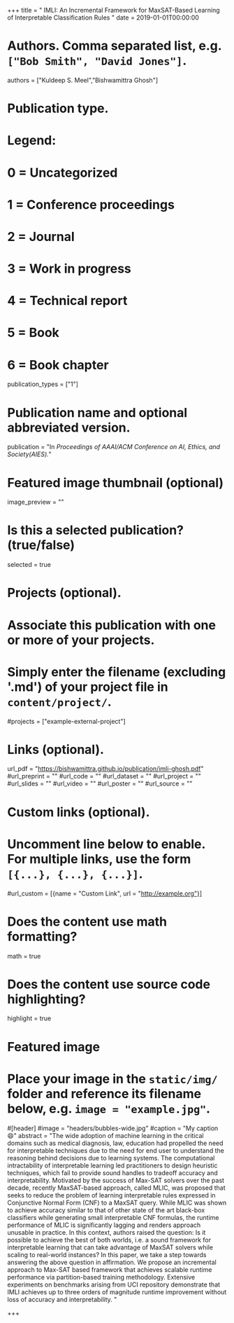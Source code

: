 +++
title = " IMLI: An Incremental Framework for MaxSAT-Based Learning of Interpretable Classification Rules "
date = 2019-01-01T00:00:00

# Authors. Comma separated list, e.g. `["Bob Smith", "David Jones"]`.
authors = ["Kuldeep S. Meel","Bishwamittra Ghosh"] 

# Publication type.
# Legend:
# 0 = Uncategorized
# 1 = Conference proceedings
# 2 = Journal
# 3 = Work in progress
# 4 = Technical report
# 5 = Book
# 6 = Book chapter
publication_types = ["1"]

# Publication name and optional abbreviated version.
publication = "In *Proceedings of AAAI/ACM Conference on AI, Ethics, and Society(AIES).*"


# Featured image thumbnail (optional)
image_preview = ""

# Is this a selected publication? (true/false)
selected = true

# Projects (optional).
#   Associate this publication with one or more of your projects.
#   Simply enter the filename (excluding '.md') of your project file in `content/project/`.
#projects = ["example-external-project"]


# Links (optional).
url_pdf = "https://bishwamittra.github.io/publication/imli-ghosh.pdf"
#url_preprint = ""
#url_code = ""
#url_dataset = ""
#url_project = ""
#url_slides = ""
#url_video = ""
#url_poster = ""
#url_source = ""

# Custom links (optional).
#   Uncomment line below to enable. For multiple links, use the form `[{...}, {...}, {...}]`.
#url_custom = [{name = "Custom Link", url = "http://example.org"}]

# Does the content use math formatting?
math = true

# Does the content use source code highlighting?
highlight = true

# Featured image
# Place your image in the `static/img/` folder and reference its filename below, e.g. `image = "example.jpg"`.
#[header]
#image = "headers/bubbles-wide.jpg"
#caption = "My caption :smile:"
abstract = "The wide adoption of machine learning in the critical domains such as medical diagnosis, law, education had propelled the need for interpretable techniques due to the need for end user to understand the reasoning behind decisions due to learning systems. The computational intractability of interpretable learning led practitioners to design heuristic techniques, which fail to provide sound handles to tradeoff accuracy and interpretability. Motivated by the success of Max-SAT solvers over the past decade, recently MaxSAT-based approach, called MLIC, was proposed that seeks to reduce the problem of learning interpretable rules expressed in Conjunctive Normal Form (CNF) to a MaxSAT query. While MLIC was shown to achieve accuracy similar to that of other state of the art black-box classifiers while generating small interpretable CNF formulas, the runtime performance of MLIC is significantly lagging and renders approach unusable in practice. In this context, authors raised the question: Is it possible to achieve the best of both worlds, i.e. a sound framework for interpretable learning that can take advantage of MaxSAT solvers while scaling to real-world instances? In this paper, we take a step towards answering the above question in affirmation. We propose an incremental approach to Max-SAT based framework that achieves scalable runtime performance via partition-based training methodology. Extensive experiments on benchmarks arising from UCI repository demonstrate that IMLI achieves up to three orders of magnitude runtime improvement without loss of accuracy and interpretability. "

+++
